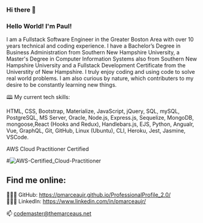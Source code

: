 ### Hi there 👋

### Hello World!  I'm Paul!  
I am a Fullstack Software Engineer in the Greater Boston Area with over 10 years technical and coding experience.  I have a Bachelor’s Degree in Business Administration from Southern New Hampshire University, a Master's Degree in Computer Information Systems also from Southern New Hampshire University and a Fullstack Development Certificate from the Universtity of New Hampshire.  I truly enjoy coding and using code to solve real world problems.  I am also curious by nature, which contributers to my desire to be constantly learning new things.

🕮 My current tech skills: 

 HTML, CSS, Bootstrap, Materialize, JavaScript, jQuery, SQL, mySQL, PostgreSQL, MS Server, Oracle, Node.js, Express.js, Sequelize, MongoDB, mongoose,React (Hooks and Redux), 
 Handlebars.js, EJS, Python, Angualr, Vue, GraphQL, Git, GitHub, Linux (Ubuntu), CLI, Heroku, Jest, Jasmine, VSCode.
 
 AWS Cloud Practitioner Certified

#![AWS-Certified_Cloud-Practitioner](https://user-images.githubusercontent.com/76534805/135660710-9f590c98-4d9d-4dfa-a743-d58642bb0675.png)
## Find me online:
👨🏻‍💻 GitHub: https://pmarceaujr.github.io/ProfessionalProfile_2.0/ <br />
👨🏻‍💻 LinkedIn: https://www.linkedin.com/in/pmarceaujr/ <br />


📫 codemaster@themarceaus.net

<!--
- 🔭 I’m currently working on ...
- 🌱 I’m currently learning ...
- 👯 I’m looking to collaborate on ...
- 🤔 I’m looking for help with ...
- 💬 Ask me about ...
- 📫 How to reach me: ...
- 😄 Pronouns: ...
- ⚡ Fun fact: ...
-->
